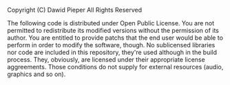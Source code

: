 Copyright (C) Dawid Pieper
All Rights Reserved

The following code is distributed under Open Public License.
You are not permitted to redistribute its modified versions without the permission of its author.
You are entitled to provide patchs that the end user would be able to perform in order to modify the software, though.
No sublicensed libraries nor code are included in this repository, they're used although in the build process. They, obviously, are licensed under  their appropriate license aggreements.
Those conditions do not supply for external resources (audio, graphics and so on).